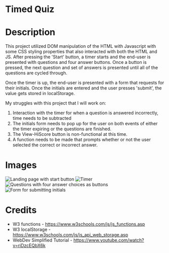 # Timed Quiz

# Description
This project utilized DOM manipulation of the HTML with Javascript with some CSS styling properties that also interacted with both the HTML and JS. After pressing the 'Start' button, a timer starts and the end-user is presented with questions and four answer buttons. Once a button is pressed, the next question and set of answers is presented until all of the questions are cycled through.

Once the timer is up, the end-user is presented with a form that requests for their initials. Once the initials are entered and the user presses 'submit', the value gets stored in localStorage.

My struggles with this project that I will work on:
1) Interaction with the timer for when a question is answered incorrectly, time needs to be subtracted
2) The initials form needs to pop up for the user on both events of either the timer expiring or the questions are finished.
3) The View-HiScore button is non-functional at this time.
4) A function needs to be made that prompts whether or not the user selected the correct or incorrect answer.

# Images
![Landing page with start button](/Assets/Images/startScreen.JPG)
![Timer](/Assets/Images/timer.JPG)
![Questions with four answer choices as buttons](/Assets/Images/question.JPG)
![Form for submitting initials](/Assets/Images/initialBoxLocalStorage.JPG)

# Credits
- W3 functions - https://www.w3schools.com/js/js_functions.asp
- W3 localStorage - https://www.w3schools.com/js/js_api_web_storage.asp
- WebDev Simplified Tutorial - https://www.youtube.com/watch?v=riDzcEQbX6k
